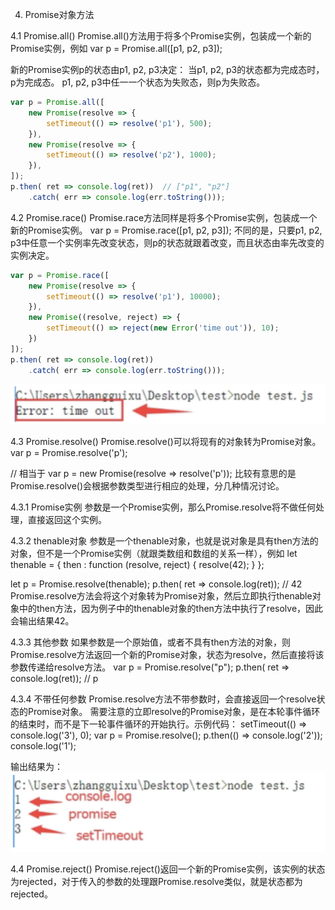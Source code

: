 4. Promise对象方法

4.1 Promise.all()
Promise.all()方法用于将多个Promise实例，包装成一个新的Promise实例，例如
var p = Promise.all([p1, p2, p3]);

新的Promise实例p的状态由p1, p2, p3决定：
当p1, p2, p3的状态都为完成态时，p为完成态。
p1, p2, p3中任一一个状态为失败态，则p为失败态。
```js
var p = Promise.all([
    new Promise(resolve => {
        setTimeout(() => resolve('p1'), 500);
    }),
    new Promise(resolve => {
        setTimeout(() => resolve('p2'), 1000);
    }),
]);
p.then( ret => console.log(ret))  // ["p1", "p2"]
    .catch( err => console.log(err.toString()));
```
4.2 Promise.race()
Promise.race方法同样是将多个Promise实例，包装成一个新的Promise实例。
var p = Promise.race([p1, p2, p3]);
不同的是，只要p1, p2, p3中任意一个实例率先改变状态，则p的状态就跟着改变，而且状态由率先改变的实例决定。
```js
var p = Promise.race([
    new Promise(resolve => {
        setTimeout(() => resolve('p1'), 10000);
    }),
    new Promise((resolve, reject) => {
        setTimeout(() => reject(new Error('time out')), 10);
    })
]);
p.then( ret => console.log(ret))
    .catch( err => console.log(err.toString()));
```
![alt text](assets/image-7.png)

4.3 Promise.resolve()
Promise.resolve()可以将现有的对象转为Promise对象。
var p = Promise.resolve('p');

// 相当于
var p = new Promise(resolve => resolve('p'));
比较有意思的是Promise.resolve()会根据参数类型进行相应的处理，分几种情况讨论。

4.3.1 Promise实例
参数是一个Promise实例，那么Promise.resolve将不做任何处理，直接返回这个实例。

4.3.2 thenable对象
参数是一个thenable对象，也就是说对象是具有then方法的对象，但不是一个Promise实例（就跟类数组和数组的关系一样），例如
let thenable = {
    then : function (resolve, reject) {
        resolve(42);
    }
};

let p = Promise.resolve(thenable);
p.then( ret => console.log(ret)); // 42
Promise.resolve方法会将这个对象转为Promise对象，然后立即执行thenable对象中的then方法，因为例子中的thenable对象的then方法中执行了resolve，因此会输出结果42。

4.3.3 其他参数
如果参数是一个原始值，或者不具有then方法的对象，则Promise.resolve方法返回一个新的Promise对象，状态为resolve，然后直接将该参数传递给resolve方法。
var p = Promise.resolve("p");
p.then( ret => console.log(ret)); // p

4.3.4 不带任何参数
Promise.resolve方法不带参数时，会直接返回一个resolve状态的Promise对象。
需要注意的立即resolve的Promise对象，是在本轮事件循环的结束时，而不是下一轮事件循环的开始执行。示例代码：
setTimeout(() => console.log('3'), 0);
var p = Promise.resolve();
p.then(() => console.log('2'));
console.log('1');

输出结果为：
![alt text](assets/image-8.png)

4.4 Promise.reject()
Promise.reject()返回一个新的Promise实例，该实例的状态为rejected，对于传入的参数的处理跟Promise.resolve类似，就是状态都为rejected。
